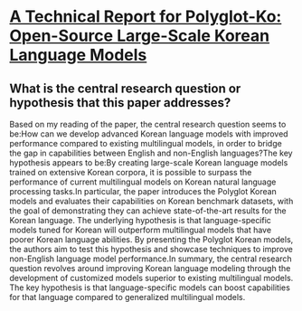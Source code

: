 # [A Technical Report for Polyglot-Ko: Open-Source Large-Scale Korean   Language Models](https://arxiv.org/abs/2306.02254)

## What is the central research question or hypothesis that this paper addresses?

Based on my reading of the paper, the central research question seems to be:How can we develop advanced Korean language models with improved performance compared to existing multilingual models, in order to bridge the gap in capabilities between English and non-English languages?The key hypothesis appears to be:By creating large-scale Korean language models trained on extensive Korean corpora, it is possible to surpass the performance of current multilingual models on Korean natural language processing tasks.In particular, the paper introduces the Polyglot Korean models and evaluates their capabilities on Korean benchmark datasets, with the goal of demonstrating they can achieve state-of-the-art results for the Korean language. The underlying hypothesis is that language-specific models tuned for Korean will outperform multilingual models that have poorer Korean language abilities. By presenting the Polyglot Korean models, the authors aim to test this hypothesis and showcase techniques to improve non-English language model performance.In summary, the central research question revolves around improving Korean language modeling through the development of customized models superior to existing multilingual models. The key hypothesis is that language-specific models can boost capabilities for that language compared to generalized multilingual models.
